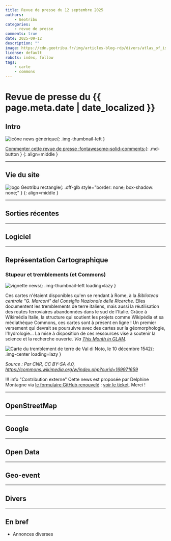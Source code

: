 ```yaml
---
title: Revue de presse du 12 septembre 2025
authors:
    - Geotribu
categories:
    - revue de presse
comments: true
date: 2025-09-12
description: ""
image: https://cdn.geotribu.fr/img/articles-blog-rdp/divers/atlas_of_isoseismal_maps_of_italian_earthquakes_1542.jpg
license: default
robots: index, follow
tags:
    - carte
    - commons
---
```


# Revue de presse du {{ page.meta.date | date_localized }}

## Intro

![icône news générique](https://cdn.geotribu.fr/img/internal/icons-rdp-news/news.png){: .img-thumbnail-left }

[Commenter cette revue de presse :fontawesome-solid-comments:](#__comments "Aller aux commentaires"){: .md-button }
{: align=middle }

----

## Vie du site

![logo Geotribu rectangle](https://cdn.geotribu.fr/img/internal/charte/geotribu_logo_rectangle_384x80.png){: .off-glb style="border: none; box-shadow: none;" }
{: align=middle }

----

## Sorties récentes

----

## Logiciel

----

## Représentation Cartographique

### Stupeur et tremblements (et Commons)

![vignette news](https://cdn.geotribu.fr/img/internal/icons-rdp-news/news.png "vignette news"){: .img-thumbnail-left loading=lazy }

Ces cartes n'étaient disponibles qu'en se rendant à Rome, à la _Biblioteca centrale "G. Marconi" del Consiglio Nazionale delle Ricerche_. Elles documentent les tremblements de terre italiens, mais aussi la réutilisation des routes ferroviaires abandonnées dans le sud de l'Italie. Grâce à Wikimédia Italie, la structure qui soutient les projets comme Wikipédia et sa médiathèque Commons, ces cartes sont à présent en ligne ! Un premier versement qui devrait se poursuivre avec des cartes sur la géomorphologie, l'hydrologie... La mise à disposition de ces ressources vise à soutenir la science et la recherche ouverte. _Via [This Month in GLAM](https://outreach.wikimedia.org/wiki/GLAM/Newsletter/June_2025/Single)._

![Carte du tremblement de terre de Val di Noto, le 10 décembre 1542](https://cdn.geotribu.fr/img/articles-blog-rdp/divers/atlas_of_isoseismal_maps_of_italian_earthquakes_1542.jpg){: .img-center loading=lazy }

_Source : Par CNR, CC BY-SA 4.0, <https://commons.wikimedia.org/w/index.php?curid=169971659>_

!!! info "Contribution externe"
    Cette news est proposée par Delphine Montagne via [le formulaire GitHub renouvelé](https://github.com/geotribu/website/issues/new?assignees=Guts&labels=contribution+externe%2Crdp%2Ctriage&template=RDP_NEWS.yml) : [voir le ticket](https://github.com/geotribu/website/issues/1330). Merci !

----

## OpenStreetMap

----

## Google

----

## Open Data

----

## Geo-event

----

## Divers

----

## En bref

- Annonces diverses
